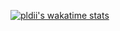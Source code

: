 [![pldii's wakatime stats](https://github-readme-stats.vercel.app/api/wakatime?username=pldii&show_icons=true&theme=dark)](https://github.com/anuraghazra/github-readme-stats)
